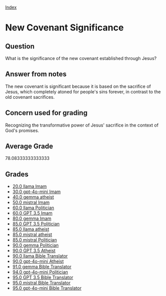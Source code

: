
[Index](../../index.md)
# New Covenant Significance
## Question
What is the significance of the new covenant established through Jesus?

## Answer from notes
The new covenant is significant because it is based on the sacrifice of Jesus, which completely atoned for people's sins forever, in contrast to the old covenant sacrifices.

## Concern used for grading
Recognizing the transformative power of Jesus' sacrifice in the context of God's promises.

## Average Grade
78.08333333333333

## Grades
 * [20.0 llama Imam](../answers/llama_Imam/New_Covenant_Significance.md)
 * [30.0 gpt-4o-mini Imam](../answers/gpt-4o-mini_Imam/New_Covenant_Significance.md)
 * [40.0 gemma atheist](../answers/gemma_atheist/New_Covenant_Significance.md)
 * [50.0 mistral Imam](../answers/mistral_Imam/New_Covenant_Significance.md)
 * [60.0 llama Politician](../answers/llama_Politician/New_Covenant_Significance.md)
 * [60.0 GPT 3.5 Imam](../answers/GPT_3.5_Imam/New_Covenant_Significance.md)
 * [80.0 gemma Imam](../answers/gemma_Imam/New_Covenant_Significance.md)
 * [85.0 GPT 3.5 Politician](../answers/GPT_3.5_Politician/New_Covenant_Significance.md)
 * [85.0 llama atheist](../answers/llama_atheist/New_Covenant_Significance.md)
 * [85.0 mistral atheist](../answers/mistral_atheist/New_Covenant_Significance.md)
 * [85.0 mistral Politician](../answers/mistral_Politician/New_Covenant_Significance.md)
 * [90.0 gemma Politician](../answers/gemma_Politician/New_Covenant_Significance.md)
 * [90.0 GPT 3.5 Atheist](../answers/GPT_3.5_Atheist/New_Covenant_Significance.md)
 * [90.0 llama Bible Translator](../answers/llama_Bible_Translator/New_Covenant_Significance.md)
 * [90.0 gpt-4o-mini Atheist](../answers/gpt-4o-mini_Atheist/New_Covenant_Significance.md)
 * [91.0 gemma Bible Translator](../answers/gemma_Bible_Translator/New_Covenant_Significance.md)
 * [94.0 gpt-4o-mini Politician](../answers/gpt-4o-mini_Politician/New_Covenant_Significance.md)
 * [95.0 GPT 3.5 Bible Translator](../answers/GPT_3.5_Bible_Translator/New_Covenant_Significance.md)
 * [95.0 mistral Bible Translator](../answers/mistral_Bible_Translator/New_Covenant_Significance.md)
 * [95.0 gpt-4o-mini Bible Translator](../answers/gpt-4o-mini_Bible_Translator/New_Covenant_Significance.md)
